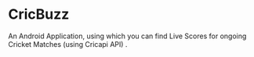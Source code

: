 # CricBuzz
An Android Application, using which you can find Live Scores for ongoing Cricket Matches (using Cricapi API) .
